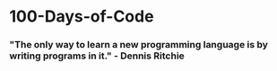 # 100-Days-of-Code
### "The only way to learn a new programming language is by writing programs in it." - Dennis Ritchie
